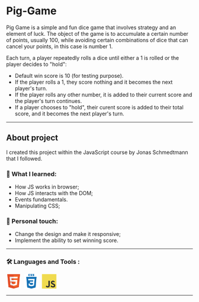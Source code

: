 # Pig-Game 

Pig Game is a simple and fun dice game that involves strategy and an element of luck. The object of the game is to accumulate a certain number of points, usually 100, while avoiding certain combinations of dice that can cancel your points,
in this case is number 1.

Each turn, a player repeatedly rolls a dice until either a 1 is rolled or the player decides to "hold":

- Default win score is 10 (for testing purpose).
- If the player rolls a 1, they score nothing and it becomes the next player's turn.
- If the player rolls any other number, it is added to their current score and the player's turn continues.
- If a player chooses to "hold", their curent score is added to their total score, and it becomes the next player's turn.
---

## About project


I created this project within the JavaScript course by Jonas Schmedtmann that I followed.

### :open_book: What I learned:
- How JS works in browser;
- How JS interacts with the DOM;
- Events fundamentals.
- Manipulating CSS;


### :hammer: 	Personal touch:
- Change the design and make it responsive;
- Implement the ability to set winning score.
---
### :hammer_and_wrench: Languages and Tools :
<img src="https://github.com/devicons/devicon/blob/master/icons/html5/html5-original.svg" title="HTML5" alt="HTML" width="40" height="40"/>&nbsp;
<img src="https://github.com/devicons/devicon/blob/master/icons/css3/css3-plain-wordmark.svg"  title="CSS3" alt="CSS" width="40" height="40"/>&nbsp;
<img src="https://github.com/devicons/devicon/blob/master/icons/javascript/javascript-original.svg" title="JavaScript" alt="JavaScript" width="40" height="40"/>&nbsp;

---







